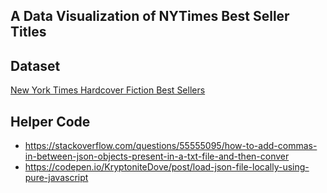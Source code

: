 ## A Data Visualization of NYTimes Best Seller Titles

## Dataset
[New York Times Hardcover Fiction Best Sellers](https://www.kaggle.com/cmenca/new-york-times-hardcover-fiction-best-sellers
)

## Helper Code

* https://stackoverflow.com/questions/55555095/how-to-add-commas-in-between-json-objects-present-in-a-txt-file-and-then-conver
* https://codepen.io/KryptoniteDove/post/load-json-file-locally-using-pure-javascript
